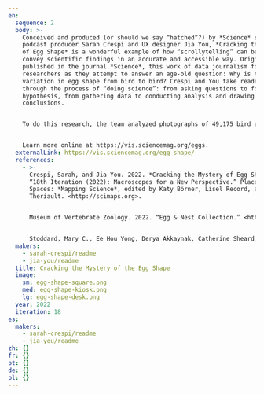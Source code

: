 ```yaml
---
en:
  sequence: 2
  body: >-
    Conceived and produced (or should we say “hatched”?) by *Science* senior
    podcast producer Sarah Crespi and UX designer Jia You, *Cracking the Mystery
    of Egg Shape* is a wonderful example of how “scrollytelling” can be used to
    convey scientific findings in an accurate and accessible way. Originally
    published in the journal *Science*, this work of data journalism follows
    researchers as they attempt to answer an age-old question: Why is there such
    variation in egg shape from bird to bird? Crespi and You take readers
    through the process of “doing science”: from asking questions to forming a
    hypothesis, from gathering data to conducting analysis and drawing
    conclusions. 


    To do this research, the team analyzed photographs of 49,175 bird eggs collected over the last 100 years and held by the Museum of Vertebrate Zoology at Berkeley. They used a special computer program to collect egg measurements from the photographs. Moving visualizations provide a dynamic view of how various factors influence egg shape.


    Learn more online at https://vis.sciencemag.org/eggs.
  externalLink: https://vis.sciencemag.org/egg-shape/
  references:
    - >-
      Crespi, Sarah, and Jia You. 2022. *Cracking the Mystery of Egg Shape*. In
      “18th Iteration (2022): Macroscopes for a New Perspective.” Places &
      Spaces: *Mapping Science*, edited by Katy Börner, Lisel Record, and Todd
      Theriault. <http://scimaps.org>. 


      Museum of Vertebrate Zoology. 2022. “Egg & Nest Collection.” <https://mvz.berkeley.edu/mvzegg>.


      Stoddard, Mary C., Ee Hou Yong, Derya Akkaynak, Catherine Sheard, Joseph A. Tobias, and L. Mahadevan. 2017. “Avian Egg Shape: Form, Function, and Evolution.” *Science* 356 (6344): 1249–1254.
  makers:
    - sarah-crespi/readme
    - jia-you/readme
  title: Cracking the Mystery of the Egg Shape
  image:
    sm: egg-shape-square.png
    med: egg-shape-kiosk.png
    lg: egg-shape-desk.png
  year: 2022
  iteration: 18
es:
  makers:
    - sarah-crespi/readme
    - jia-you/readme
zh: {}
fr: {}
pt: {}
de: {}
pl: {}
---
```

